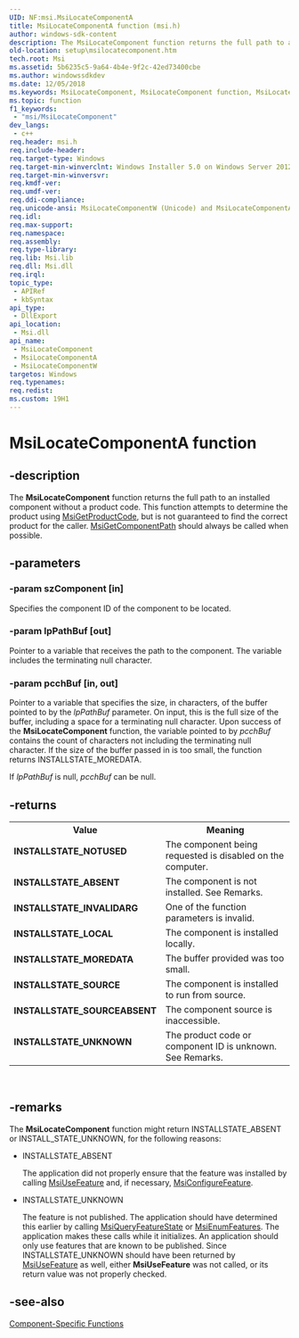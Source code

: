 ```yaml
---
UID: NF:msi.MsiLocateComponentA
title: MsiLocateComponentA function (msi.h)
author: windows-sdk-content
description: The MsiLocateComponent function returns the full path to an installed component without a product code.
old-location: setup\msilocatecomponent.htm
tech.root: Msi
ms.assetid: 5b6235c5-9a64-4b4e-9f2c-42ed73400cbe
ms.author: windowssdkdev
ms.date: 12/05/2018
ms.keywords: MsiLocateComponent, MsiLocateComponent function, MsiLocateComponentA, MsiLocateComponentW, _msi_msilocatecomponent, msi/MsiLocateComponent, msi/MsiLocateComponentA, msi/MsiLocateComponentW, setup.msilocatecomponent
ms.topic: function
f1_keywords: 
 - "msi/MsiLocateComponent"
dev_langs:
 - c++
req.header: msi.h
req.include-header: 
req.target-type: Windows
req.target-min-winverclnt: Windows Installer 5.0 on Windows Server 2012, Windows 8, Windows Server 2008 R2 or Windows 7. Windows Installer 4.0 or Windows Installer 4.5 on   Windows Server 2008 or Windows Vista. Windows Installer on Windows Server 2003 or Windows XP. See the Windows Installer Run-Time Requirements for information about the minimum Windows service pack that is required by a Windows Installer version.
req.target-min-winversvr: 
req.kmdf-ver: 
req.umdf-ver: 
req.ddi-compliance: 
req.unicode-ansi: MsiLocateComponentW (Unicode) and MsiLocateComponentA (ANSI)
req.idl: 
req.max-support: 
req.namespace: 
req.assembly: 
req.type-library: 
req.lib: Msi.lib
req.dll: Msi.dll
req.irql: 
topic_type:
 - APIRef
 - kbSyntax
api_type:
 - DllExport
api_location:
 - Msi.dll
api_name:
 - MsiLocateComponent
 - MsiLocateComponentA
 - MsiLocateComponentW
targetos: Windows
req.typenames: 
req.redist: 
ms.custom: 19H1
---
```


# MsiLocateComponentA function


## -description


The 
<b>MsiLocateComponent</b> function returns the full path to an installed component without a product code. This function attempts to determine the product using 
<a href="https://docs.microsoft.com/windows/desktop/api/msi/nf-msi-msigetproductcodea">MsiGetProductCode</a>, but is not guaranteed to find the correct product for the caller. 
<a href="https://docs.microsoft.com/windows/desktop/api/msi/nf-msi-msigetcomponentpatha">MsiGetComponentPath</a> should always be called when possible.


## -parameters




### -param szComponent [in]

Specifies the component ID of the component to be located.


### -param lpPathBuf [out]

Pointer to a variable that receives the path to the component. The variable includes the terminating null character.


### -param pcchBuf [in, out]

Pointer to a variable that specifies the size, in characters, of the buffer pointed to by the <i>lpPathBuf</i> parameter. On input, this is the full size of the buffer, including a space for a terminating null character. Upon success of the 
<b>MsiLocateComponent</b> function, the variable pointed to by <i>pcchBuf</i> contains the count of characters not including the terminating null character. If the size of the buffer passed in is too small, the function returns INSTALLSTATE_MOREDATA. 




If <i>lpPathBuf</i> is null, <i>pcchBuf</i> can be null.


## -returns



<table>
<tr>
<th>Value</th>
<th>Meaning</th>
</tr>
<tr>
<td width="40%">
<dl>
<dt><b>INSTALLSTATE_NOTUSED</b></dt>
</dl>
</td>
<td width="60%">
The component being requested is disabled on the computer.

</td>
</tr>
<tr>
<td width="40%">
<dl>
<dt><b>INSTALLSTATE_ABSENT</b></dt>
</dl>
</td>
<td width="60%">
The component is not installed. See Remarks.

</td>
</tr>
<tr>
<td width="40%">
<dl>
<dt><b>INSTALLSTATE_INVALIDARG</b></dt>
</dl>
</td>
<td width="60%">
One of the function parameters is invalid.

</td>
</tr>
<tr>
<td width="40%">
<dl>
<dt><b>INSTALLSTATE_LOCAL</b></dt>
</dl>
</td>
<td width="60%">
The component is installed locally.

</td>
</tr>
<tr>
<td width="40%">
<dl>
<dt><b>INSTALLSTATE_MOREDATA</b></dt>
</dl>
</td>
<td width="60%">
The buffer provided was too small.

</td>
</tr>
<tr>
<td width="40%">
<dl>
<dt><b>INSTALLSTATE_SOURCE</b></dt>
</dl>
</td>
<td width="60%">
The component is installed to run from source.

</td>
</tr>
<tr>
<td width="40%">
<dl>
<dt><b>INSTALLSTATE_SOURCEABSENT</b></dt>
</dl>
</td>
<td width="60%">
The component source is inaccessible.

</td>
</tr>
<tr>
<td width="40%">
<dl>
<dt><b>INSTALLSTATE_UNKNOWN</b></dt>
</dl>
</td>
<td width="60%">
The product code or component ID is unknown. See Remarks.

</td>
</tr>
</table>
 




## -remarks



The 
<b>MsiLocateComponent</b> function might return INSTALLSTATE_ABSENT or INSTALL_STATE_UNKNOWN, for the following reasons:

<ul>
<li>INSTALLSTATE_ABSENT 


The application did not properly ensure that the feature was installed by calling 
<a href="https://docs.microsoft.com/windows/desktop/api/msi/nf-msi-msiusefeaturea">MsiUseFeature</a> and, if necessary, 
<a href="https://docs.microsoft.com/windows/desktop/api/msi/nf-msi-msiconfigurefeaturea">MsiConfigureFeature</a>.

</li>
<li>INSTALLSTATE_UNKNOWN 


The feature is not published. The application should have determined this earlier by calling 
<a href="https://docs.microsoft.com/windows/desktop/api/msi/nf-msi-msiqueryfeaturestatea">MsiQueryFeatureState</a> or 
<a href="https://docs.microsoft.com/windows/desktop/api/msi/nf-msi-msienumfeaturesa">MsiEnumFeatures</a>. The application makes these calls while it initializes. An application should only use features that are known to be published. Since INSTALLSTATE_UNKNOWN should have been returned by 
<a href="https://docs.microsoft.com/windows/desktop/api/msi/nf-msi-msiusefeaturea">MsiUseFeature</a> as well, either 
<b>MsiUseFeature</b> was not called, or its return value was not properly checked.

</li>
</ul>



## -see-also




<a href="https://docs.microsoft.com/windows/desktop/Msi/installer-function-reference">Component-Specific Functions</a>
 

 

